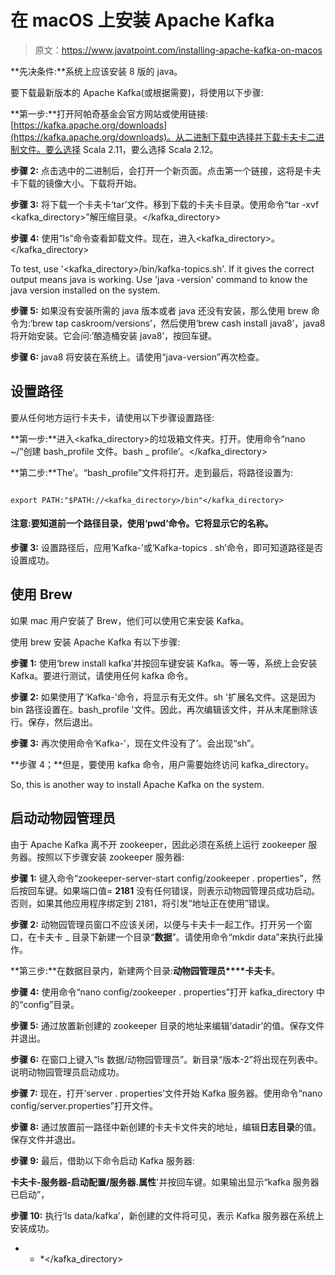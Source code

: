 # 在 macOS 上安装 Apache Kafka

> 原文：<https://www.javatpoint.com/installing-apache-kafka-on-macos>

**先决条件:**系统上应该安装 8 版的 java。

要下载最新版本的 Apache Kafka(或根据需要)，将使用以下步骤:

**第一步:**打开阿帕奇基金会官方网站或使用链接:[https://kafka.apache.org/downloads](https://kafka.apache.org/downloads)。从二进制下载中选择并下载卡夫卡二进制文件。要么选择 Scala 2.11，要么选择 Scala 2.12。

**步骤 2:** 点击选中的二进制后，会打开一个新页面。点击第一个链接，这将是卡夫卡下载的镜像大小。下载将开始。

**步骤 3:** 将下载一个卡夫卡‘tar’文件。移到下载的卡夫卡目录。使用命令“tar -xvf <kafka_directory>”解压缩目录。</kafka_directory>

**步骤 4:** 使用“ls”命令查看卸载文件。现在，进入<kafka_directory>。</kafka_directory>

To test, use '<kafka_directory>/bin/kafka-topics.sh'. If it gives the correct output means java is working. Use 'java -version' command to know the java version installed on the system.

**步骤 5:** 如果没有安装所需的 java 版本或者 java 还没有安装，那么使用 brew 命令为:‘brew tap caskroom/versions’，然后使用‘brew cash install java8’，java8 将开始安装。它会问:‘酿造桶安装 java8’，按回车键。

**步骤 6:** java8 将安装在系统上。请使用“java-version”再次检查。

## 设置路径

要从任何地方运行卡夫卡，请使用以下步骤设置路径:

**第一步:**进入<kafka_directory>的垃圾箱文件夹。打开。使用命令“nano ~/”创建 bash_profile 文件。bash _ profile’。</kafka_directory>

**第二步:**The’。“bash_profile”文件将打开。走到最后，将路径设置为:

```

export PATH:"$PATH://<kafka_directory>/bin"</kafka_directory> 
```

#### 注意:要知道前一个路径目录，使用‘pwd’命令。它将显示它的名称。

**步骤 3:** 设置路径后，应用‘Kafka-’或‘Kafka-topics . sh’命令，即可知道路径是否设置成功。

## 使用 Brew

如果 mac 用户安装了 Brew，他们可以使用它来安装 Kafka。

使用 brew 安装 Apache Kafka 有以下步骤:

**步骤 1:** 使用‘brew install kafka’并按回车键安装 Kafka。等一等，系统上会安装 Kafka。要进行测试，请使用任何 kafka 命令。

**步骤 2:** 如果使用了‘Kafka-’命令，将显示有无文件。sh '扩展名文件。这是因为 bin 路径设置在。bash_profile '文件。因此，再次编辑该文件，并从末尾删除该行。保存，然后退出。

**步骤 3:** 再次使用命令‘Kafka-’，现在文件没有了’。会出现“sh”。

**步骤 4；**但是，要使用 kafka 命令，用户需要始终访问 kafka_directory。

So, this is another way to install Apache Kafka on the system.

## 启动动物园管理员

由于 Apache Kafka 离不开 zookeeper，因此必须在系统上运行 zookeeper 服务器。按照以下步骤安装 zookeeper 服务器:

**步骤 1:** 键入命令“zookeeper-server-start config/zookeeper . properties”，然后按回车键。如果端口值= **2181** 没有任何错误，则表示动物园管理员成功启动。否则，如果其他应用程序绑定到 2181，将引发“地址正在使用”错误。

**步骤 2:** 动物园管理员窗口不应该关闭，以便与卡夫卡一起工作。打开另一个窗口，在卡夫卡 _ 目录下新建一个目录“**数据**”。请使用命令“mkdir data”来执行此操作。

**第三步:**在数据目录内，新建两个目录:**动物园管理员****卡夫卡**。

**步骤 4:** 使用命令“nano config/zookeeper . properties”打开 kafka_directory 中的“config”目录。

**步骤 5:** 通过放置新创建的 zookeeper 目录的地址来编辑‘datadir’的值。保存文件并退出。

**步骤 6:** 在窗口上键入“ls 数据/动物园管理员”。新目录“版本-2”将出现在列表中。说明动物园管理员启动成功。

**步骤 7:** 现在，打开‘server . properties’文件开始 Kafka 服务器。使用命令“nano config/server.properties”打开文件。

**步骤 8:** 通过放置前一路径中新创建的卡夫卡文件夹的地址，编辑**日志目录**的值。保存文件并退出。

**步骤 9:** 最后，借助以下命令启动 Kafka 服务器:

**卡夫卡-服务器-启动配置/服务器.属性**'并按回车键。如果输出显示“kafka 服务器已启动”，

**步骤 10:** 执行‘ls data/kafka’，新创建的文件将可见，表示 Kafka 服务器在系统上安装成功。

* * *</kafka_directory>